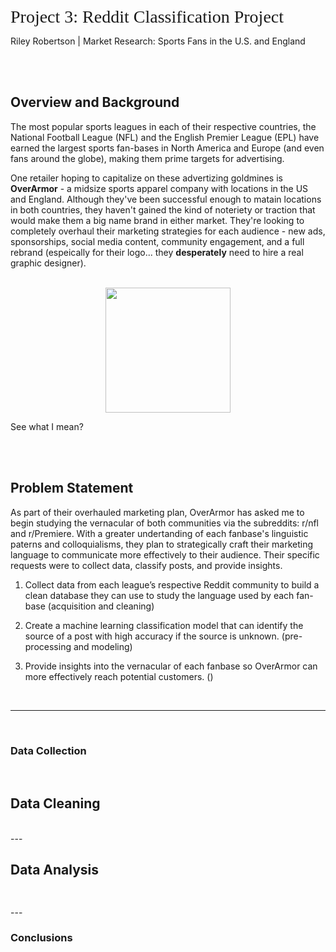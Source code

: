 <span style="font-family:Trebuchet MS; font-size:2em;">Project 3: Reddit Classification Project</span>

Riley Robertson |  Market Research: Sports Fans in the U.S. and England

</br></br>

## Overview and Background


The most popular sports leagues in each of their respective countries, the National Football League (NFL) and the English Premier League (EPL) have earned the largest sports fan-bases in North America and Europe (and even fans around the globe), making them prime targets for advertising.

One retailer hoping to capitalize on these advertizing goldmines is **OverArmor** - a midsize sports apparel company with locations in the US and England. Although they've been successful enough to matain locations in both countries, they haven't gained the kind of noteriety or traction that would make them a big name brand in either market. They're looking to completely overhaul their marketing strategies for each audience - new ads, sponsorships, social media content, community engagement, and a full rebrand (espeically for their logo... they **desperately** need to hire a real graphic designer).  

</br>

<div style='text-align:center'>
<img src='over_armor_logo.png' width='200'>
</div>

 <!--- <img src='../data/other_assets/over_armor_logo.png' width='200'>--->

See what I mean?

</br></br>

## Problem Statement

As part of their overhauled marketing plan, OverArmor has asked me to begin studying the vernacular of both communities via the subreddits: r/nfl and r/Premiere. With a greater undertanding of each fanbase's linguistic paterns and colloquialisms, they plan to strategically craft their marketing language to communicate more effectively to their audience. Their specific requests were to collect data, classify posts, and provide insights.

1. Collect data from each league’s respective Reddit community to build a clean database they can use to study the language used by each fan-base (acquisition and cleaning)

2. Create a machine learning classification model that can identify the source of a post with high accuracy if the source is unknown. (pre-processing and modeling)

3. Provide insights into the vernacular of each fanbase so OverArmor can more effectively reach potential customers. ()

</br>

---

</br>

### Data Collection

</br>

## Data Cleaning


</br>
---
</br>

## Data Analysis


##


</br>
---
</br>

### Conclusions







<!---
Project Structure

Part 1: Data wrangling/gathering/acquisition

Part 2: Cleaning and preprocessing for NLP

Part 3: Classification Modeling 

--->